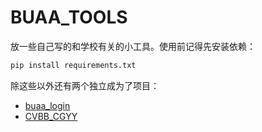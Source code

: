 # BUAA_TOOLS

放一些自己写的和学校有关的小工具。使用前记得先安装依赖：

```bash
pip install requirements.txt
```

除这些以外还有两个独立成为了项目：

- [buaa_login](https://github.com/tangsongxiaoba/buaa_login)
- [CVBB_CGYY](https://github.com/tangsongxiaoba/CVBB_CGYY)
